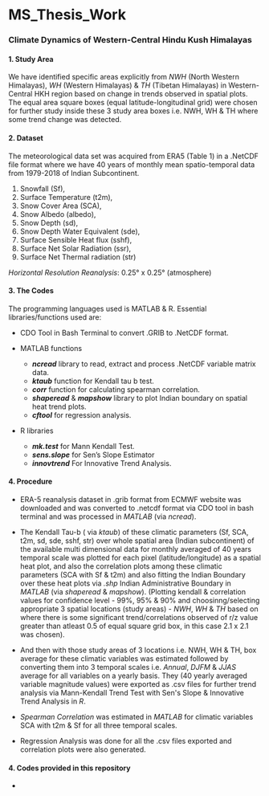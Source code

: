 # MS_Thesis_Work

### Climate Dynamics of Western-Central Hindu Kush Himalayas

#### 1. Study Area

We have identified specific areas explicitly from *NWH* (North Western Himalayas), *WH* (Western Himalayas) & *TH* (Tibetan Himalayas) in Western-Central HKH region based on change in trends observed in spatial plots. The equal area square boxes (equal latitude-longitudinal grid) were chosen for further study inside these 3 study area boxes i.e. NWH, WH & TH where some trend change was detected.

#### 2. Dataset

The meteorological data set was acquired from ERA5 (Table 1) in a .NetCDF file format where we have 40 years of monthly mean spatio-temporal data from 1979-2018 of  Indian Subcontinent.

1. Snowfall (Sf), 
2. Surface Temperature (t2m), 
3. Snow Cover Area (SCA), 
4. Snow Albedo (albedo), 
5. Snow Depth (sd), 
6. Snow Depth Water Equivalent (sde), 
7. Surface Sensible Heat flux (sshf), 
8. Surface Net Solar Radiation (ssr), 
9. Surface Net Thermal radiation (str) 


_Horizontal Resolution Reanalysis_: 0.25° x 0.25° (atmosphere)

#### 3. The Codes

The programming languages used is MATLAB & R. Essential libraries/functions used are:

* CDO Tool in Bash Terminal to convert .GRIB to .NetCDF format.

* MATLAB functions
    * _**ncread**_ library to read, extract and process .NetCDF variable matrix data.
    * _**ktaub**_ function for Kendall tau b test.
    * _**corr**_ function for calculating spearman correlation.
    * _**shaperead**_ & _**mapshow**_ library to plot Indian boundary on spatial heat trend plots.
    * _**cftool**_ for regression analysis.

* R libraries
    * _**mk.test**_ for Mann Kendall Test.
    * _**sens.slope**_ for Sen’s Slope Estimator
    * _**innovtrend**_ For Innovative Trend Analysis.

#### 4. Procedure

* ERA-5 reanalysis dataset in .grib format from ECMWF website was downloaded and was converted to .netcdf format via CDO tool in bash terminal and was processed in *MATLAB* (via *ncread*).

* The Kendall Tau-b ( via *ktaub*) of these climatic parameters (Sf, SCA, t2m, sd, sde, sshf, str) over whole spatial area (Indian subcontinent) of the available multi dimensional data for monthly averaged of 40 years temporal scale was plotted for each pixel (latitude/longitude) as a spatial heat plot, and also the correlation plots among these climatic parameters (SCA with Sf & t2m) and also fitting the Indian Boundary over these heat plots via *.shp* Indian Administrative Boundary in *MATLAB* (via *shaperead* & *mapshow*). (Plotting kendall & correlation values for confidence level - 99%, 95% & 90% and choosinng/selecting appropriate 3 spatial locations (study areas) - *NWH*, *WH* & *TH* based on where there is some significant trend/correlations observed of r/z value greater than atleast 0.5 of equal square grid box, in this case 2.1 x 2.1 was chosen).

* And then with those study areas of 3 locations i.e. NWH, WH & TH, box average for these climatic variables was estimated followed by converting them into 3 temporal scales i.e. *Annual*, *DJFM* & *JJAS* average for all variables on a yearly basis. They (40 yearly averaged variable magnitude values) were exported as .csv files for further trend analysis via Mann-Kendall Trend Test with Sen's Slope & Innovative Trend Analysis in *R*.

* *Spearman Correlation* was estimated in *MATLAB* for climatic variables SCA with t2m & Sf for all three temporal scales.

* Regression Analysis was done for all the .csv files exported and correlation plots were also generated.

#### 4. Codes provided in this repository

*




